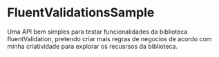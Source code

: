 # FluentValidationsSample
Uma API bem simples para testar funcionalidades da biblioteca fluentValidation, pretendo criar mais regras de negocios de acordo com minha criatividade para explorar os recusrsos da biblioteca.
